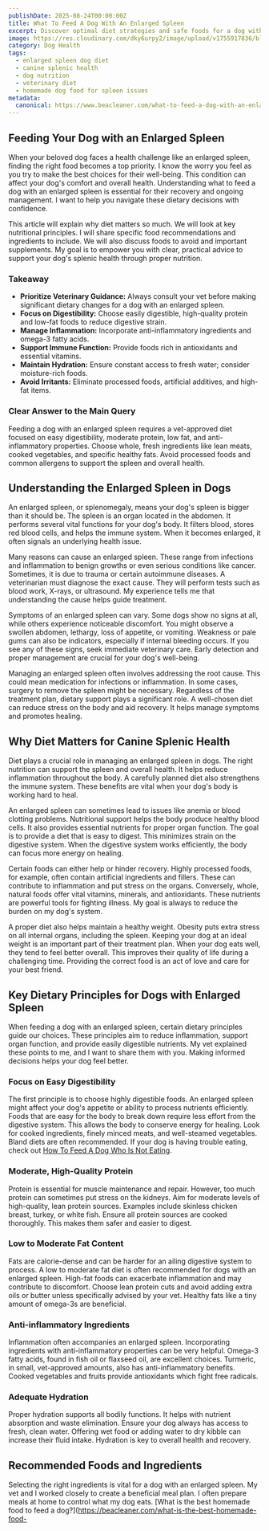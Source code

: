 ```yaml
---
publishDate: 2025-08-24T00:00:00Z
title: What To Feed A Dog With An Enlarged Spleen
excerpt: Discover optimal diet strategies and safe foods for a dog with an enlarged spleen. Learn how nutrition supports your dog's health.
image: https://res.cloudinary.com/dky6urpy2/image/upload/v1755917836/blog_image_1755917836_k0xozj.webp
category: Dog Health
tags:
  - enlarged spleen dog diet
  - canine splenic health
  - dog nutrition
  - veterinary diet
  - homemade dog food for spleen issues
metadata:
  canonical: https://www.beacleaner.com/what-to-feed-a-dog-with-an-enlarged-spleen
---
```


## Feeding Your Dog with an Enlarged Spleen

When your beloved dog faces a health challenge like an enlarged spleen, finding the right food becomes a top priority. I know the worry you feel as you try to make the best choices for their well-being. This condition can affect your dog's comfort and overall health. Understanding what to feed a dog with an enlarged spleen is essential for their recovery and ongoing management. I want to help you navigate these dietary decisions with confidence.

This article will explain why diet matters so much. We will look at key nutritional principles. I will share specific food recommendations and ingredients to include. We will also discuss foods to avoid and important supplements. My goal is to empower you with clear, practical advice to support your dog's splenic health through proper nutrition.

### Takeaway

*   **Prioritize Veterinary Guidance:** Always consult your vet before making significant dietary changes for a dog with an enlarged spleen.
*   **Focus on Digestibility:** Choose easily digestible, high-quality protein and low-fat foods to reduce digestive strain.
*   **Manage Inflammation:** Incorporate anti-inflammatory ingredients and omega-3 fatty acids.
*   **Support Immune Function:** Provide foods rich in antioxidants and essential vitamins.
*   **Maintain Hydration:** Ensure constant access to fresh water; consider moisture-rich foods.
*   **Avoid Irritants:** Eliminate processed foods, artificial additives, and high-fat items.

### Clear Answer to the Main Query

Feeding a dog with an enlarged spleen requires a vet-approved diet focused on easy digestibility, moderate protein, low fat, and anti-inflammatory properties. Choose whole, fresh ingredients like lean meats, cooked vegetables, and specific healthy fats. Avoid processed foods and common allergens to support the spleen and overall health.

## Understanding the Enlarged Spleen in Dogs

An enlarged spleen, or splenomegaly, means your dog's spleen is bigger than it should be. The spleen is an organ located in the abdomen. It performs several vital functions for your dog's body. It filters blood, stores red blood cells, and helps the immune system. When it becomes enlarged, it often signals an underlying health issue.

Many reasons can cause an enlarged spleen. These range from infections and inflammation to benign growths or even serious conditions like cancer. Sometimes, it is due to trauma or certain autoimmune diseases. A veterinarian must diagnose the exact cause. They will perform tests such as blood work, X-rays, or ultrasound. My experience tells me that understanding the cause helps guide treatment.

Symptoms of an enlarged spleen can vary. Some dogs show no signs at all, while others experience noticeable discomfort. You might observe a swollen abdomen, lethargy, loss of appetite, or vomiting. Weakness or pale gums can also be indicators, especially if internal bleeding occurs. If you see any of these signs, seek immediate veterinary care. Early detection and proper management are crucial for your dog's well-being.

Managing an enlarged spleen often involves addressing the root cause. This could mean medication for infections or inflammation. In some cases, surgery to remove the spleen might be necessary. Regardless of the treatment plan, dietary support plays a significant role. A well-chosen diet can reduce stress on the body and aid recovery. It helps manage symptoms and promotes healing.

## Why Diet Matters for Canine Splenic Health

Diet plays a crucial role in managing an enlarged spleen in dogs. The right nutrition can support the spleen and overall health. It helps reduce inflammation throughout the body. A carefully planned diet also strengthens the immune system. These benefits are vital when your dog's body is working hard to heal.

An enlarged spleen can sometimes lead to issues like anemia or blood clotting problems. Nutritional support helps the body produce healthy blood cells. It also provides essential nutrients for proper organ function. The goal is to provide a diet that is easy to digest. This minimizes strain on the digestive system. When the digestive system works efficiently, the body can focus more energy on healing.

Certain foods can either help or hinder recovery. Highly processed foods, for example, often contain artificial ingredients and fillers. These can contribute to inflammation and put stress on the organs. Conversely, whole, natural foods offer vital vitamins, minerals, and antioxidants. These nutrients are powerful tools for fighting illness. My goal is always to reduce the burden on my dog's system.

A proper diet also helps maintain a healthy weight. Obesity puts extra stress on all internal organs, including the spleen. Keeping your dog at an ideal weight is an important part of their treatment plan. When your dog eats well, they tend to feel better overall. This improves their quality of life during a challenging time. Providing the correct food is an act of love and care for your best friend.

## Key Dietary Principles for Dogs with Enlarged Spleen

When feeding a dog with an enlarged spleen, certain dietary principles guide our choices. These principles aim to reduce inflammation, support organ function, and provide easily digestible nutrients. My vet explained these points to me, and I want to share them with you. Making informed decisions helps your dog feel better.

### Focus on Easy Digestibility

The first principle is to choose highly digestible foods. An enlarged spleen might affect your dog's appetite or ability to process nutrients efficiently. Foods that are easy for the body to break down require less effort from the digestive system. This allows the body to conserve energy for healing. Look for cooked ingredients, finely minced meats, and well-steamed vegetables. Bland diets are often recommended. If your dog is having trouble eating, check out [How To Feed A Dog Who Is Not Eating](https://beacleaner.com/how-to-feed-a-dog-who-is-not-eating).

### Moderate, High-Quality Protein

Protein is essential for muscle maintenance and repair. However, too much protein can sometimes put stress on the kidneys. Aim for moderate levels of high-quality, lean protein sources. Examples include skinless chicken breast, turkey, or white fish. Ensure all protein sources are cooked thoroughly. This makes them safer and easier to digest.

### Low to Moderate Fat Content

Fats are calorie-dense and can be harder for an ailing digestive system to process. A low to moderate fat diet is often recommended for dogs with an enlarged spleen. High-fat foods can exacerbate inflammation and may contribute to discomfort. Choose lean protein cuts and avoid adding extra oils or butter unless specifically advised by your vet. Healthy fats like a tiny amount of omega-3s are beneficial.

### Anti-inflammatory Ingredients

Inflammation often accompanies an enlarged spleen. Incorporating ingredients with anti-inflammatory properties can be very helpful. Omega-3 fatty acids, found in fish oil or flaxseed oil, are excellent choices. Turmeric, in small, vet-approved amounts, also has anti-inflammatory benefits. Cooked vegetables and fruits provide antioxidants which fight free radicals.

### Adequate Hydration

Proper hydration supports all bodily functions. It helps with nutrient absorption and waste elimination. Ensure your dog always has access to fresh, clean water. Offering wet food or adding water to dry kibble can increase their fluid intake. Hydration is key to overall health and recovery.

## Recommended Foods and Ingredients

Selecting the right ingredients is vital for a dog with an enlarged spleen. My vet and I worked closely to create a beneficial meal plan. I often prepare meals at home to control what my dog eats. [What is the best homemade food to feed a dog?](https://beacleaner.com/what-is-the-best-homemade-food-